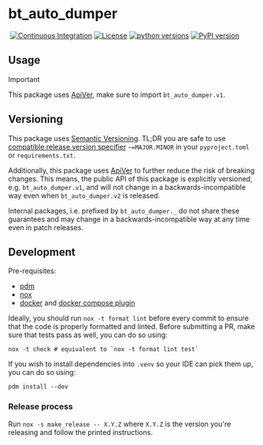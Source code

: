 # bt_auto_dumper
&nbsp;[![Continuous Integration](https://github.com/backend-developers-ltd/bt-auto-dumper/workflows/Continuous%20Integration/badge.svg)](https://github.com/backend-developers-ltd/bt-auto-dumper/actions?query=workflow%3A%22Continuous+Integration%22)&nbsp;[![License](https://img.shields.io/pypi/l/bt_auto_dumper.svg?label=License)](https://pypi.python.org/pypi/bt_auto_dumper)&nbsp;[![python versions](https://img.shields.io/pypi/pyversions/bt_auto_dumper.svg?label=python%20versions)](https://pypi.python.org/pypi/bt_auto_dumper)&nbsp;[![PyPI version](https://img.shields.io/pypi/v/bt_auto_dumper.svg?label=PyPI%20version)](https://pypi.python.org/pypi/bt_auto_dumper)

## Usage

> [!IMPORTANT]
> This package uses [ApiVer](#versioning), make sure to import `bt_auto_dumper.v1`.


## Versioning

This package uses [Semantic Versioning](https://semver.org/spec/v2.0.0.html).
TL;DR you are safe to use [compatible release version specifier](https://packaging.python.org/en/latest/specifications/version-specifiers/#compatible-release) `~=MAJOR.MINOR` in your `pyproject.toml` or `requirements.txt`.

Additionally, this package uses [ApiVer](https://www.youtube.com/watch?v=FgcoAKchPjk) to further reduce the risk of breaking changes.
This means, the public API of this package is explicitly versioned, e.g. `bt_auto_dumper.v1`, and will not change in a backwards-incompatible way even when `bt_auto_dumper.v2` is released.

Internal packages, i.e. prefixed by `bt_auto_dumper._` do not share these guarantees and may change in a backwards-incompatible way at any time even in patch releases.


## Development


Pre-requisites:
- [pdm](https://pdm.fming.dev/)
- [nox](https://nox.thea.codes/en/stable/)
- [docker](https://www.docker.com/) and [docker compose plugin](https://docs.docker.com/compose/)


Ideally, you should run `nox -t format lint` before every commit to ensure that the code is properly formatted and linted.
Before submitting a PR, make sure that tests pass as well, you can do so using:
```
nox -t check # equivalent to `nox -t format lint test`
```

If you wish to install dependencies into `.venv` so your IDE can pick them up, you can do so using:
```
pdm install --dev
```

### Release process

Run `nox -s make_release -- X.Y.Z` where `X.Y.Z` is the version you're releasing and follow the printed instructions.
